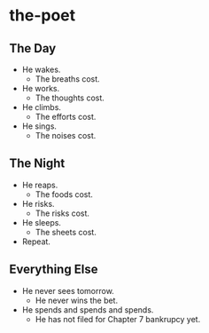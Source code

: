 # the-poet

## The Day

- He wakes.  
  - The breaths cost.  
- He works.  
  - The thoughts cost.  
- He climbs.  
  - The efforts cost.  
- He sings.  
  - The noises cost.  

## The Night

- He reaps.  
  - The foods cost.  
- He risks.  
  - The risks cost.  
- He sleeps.  
  - The sheets cost.  
- Repeat.  

## Everything Else

- He never sees tomorrow.
  - He never wins the bet.
- He spends and spends and spends.
  - He has not filed for Chapter 7 bankrupcy yet.
